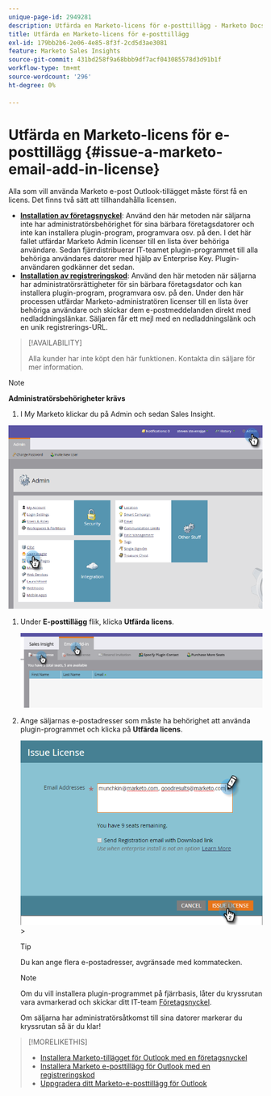 ```yaml
---
unique-page-id: 2949281
description: Utfärda en Marketo-licens för e-posttillägg - Marketo Docs - Produktdokumentation
title: Utfärda en Marketo-licens för e-posttillägg
exl-id: 179bb2b6-2e06-4e85-8f3f-2cd5d3ae3081
feature: Marketo Sales Insights
source-git-commit: 431bd258f9a68bbb9df7acf043085578d3d91b1f
workflow-type: tm+mt
source-wordcount: '296'
ht-degree: 0%

---
```


# Utfärda en Marketo-licens för e-posttillägg {#issue-a-marketo-email-add-in-license}

Alla som vill använda Marketo e-post Outlook-tillägget måste först få en licens. Det finns två sätt att tillhandahålla licensen.

* **[Installation av företagsnyckel](/help/marketo/product-docs/marketo-sales-insight/msi-outlook-plugin/install-the-marketo-add-in-for-outlook-with-an-enterprise-key.md)**: Använd den här metoden när säljarna inte har administratörsbehörighet för sina bärbara företagsdatorer och inte kan installera plugin-program, programvara osv. på den. I det här fallet utfärdar Marketo Admin licenser till en lista över behöriga användare. Sedan fjärrdistribuerar IT-teamet plugin-programmet till alla behöriga användares datorer med hjälp av Enterprise Key. Plugin-användaren godkänner det sedan.
* **[Installation av registreringskod](/help/marketo/product-docs/marketo-sales-insight/msi-outlook-plugin/install-the-marketo-email-add-in-for-outlook-with-a-registration-code.md)**: Använd den här metoden när säljarna har administratörsrättigheter för sin bärbara företagsdator och kan installera plugin-program, programvara osv. på den. Under den här processen utfärdar Marketo-administratören licenser till en lista över behöriga användare och skickar dem e-postmeddelanden direkt med nedladdningslänkar. Säljaren får ett mejl med en nedladdningslänk och en unik registrerings-URL.

>[!AVAILABILITY]
>
>Alla kunder har inte köpt den här funktionen. Kontakta din säljare för mer information.

>[!NOTE]
>
>**Administratörsbehörigheter krävs**

1. I My Marketo klickar du på Admin och sedan Sales Insight.

![](assets/image2015-7-20-17-3a48-3a17.png)

1. Under **E-posttillägg** flik, klicka **Utfärda licens**.

   ![](assets/image2016-7-22-10-3a20-3a15.png)

1. Ange säljarnas e-postadresser som måste ha behörighet att använda plugin-programmet och klicka på **Utfärda licens**.

   ![](assets/image2016-8-31-9-3a37-3a8.png)>

   >[!TIP]
   >
   >Du kan ange flera e-postadresser, avgränsade med kommatecken.

   >[!NOTE]
   >
   >Om du vill installera plugin-programmet på fjärrbasis, låter du kryssrutan vara avmarkerad och skickar ditt IT-team [Företagsnyckel](/help/marketo/product-docs/marketo-sales-insight/msi-outlook-plugin/install-the-marketo-add-in-for-outlook-with-an-enterprise-key.md).
   >
   >Om säljarna har administratörsåtkomst till sina datorer markerar du kryssrutan så är du klar!

>[!MORELIKETHIS]
>
>* [Installera Marketo-tillägget för Outlook med en företagsnyckel](/help/marketo/product-docs/marketo-sales-insight/msi-outlook-plugin/install-the-marketo-add-in-for-outlook-with-an-enterprise-key.md)
>* [Installera Marketo e-posttillägg för Outlook med en registreringskod](/help/marketo/product-docs/marketo-sales-insight/msi-outlook-plugin/install-the-marketo-email-add-in-for-outlook-with-a-registration-code.md)
>* [Uppgradera ditt Marketo-e-posttillägg för Outlook](/help/marketo/product-docs/marketo-sales-insight/msi-outlook-plugin/upgrade-your-marketo-email-add-in-for-outlook.md)
